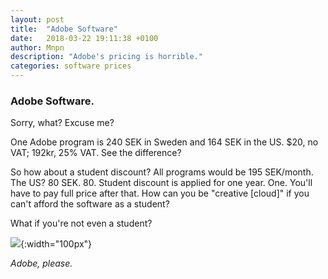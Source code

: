 ```yaml
---
layout: post
title:  "Adobe Software"
date:   2018-03-22 19:11:38 +0100
author: Mnpn
description: "Adobe's pricing is horrible."
categories: software prices
---
```

### Adobe Software.
Sorry, what? Excuse me?

One Adobe program is 240 SEK in Sweden and 164 SEK in the US. $20, no VAT; 192kr, 25% VAT. See the difference?

So how about a student discount? All programs would be 195 SEK/month. The US? 80 SEK. 80. Student discount is applied for one year. One. You'll have to pay full price after that. How can you be "creative [cloud]" if you can't afford the software as a student?

What if you're not even a student?

![](https://upload.wikimedia.org/wikipedia/commons/thumb/7/7b/Adobe_Systems_logo_and_wordmark.svg/786px-Adobe_Systems_logo_and_wordmark.svg.png ){:width="100px"}

*Adobe, please.*
